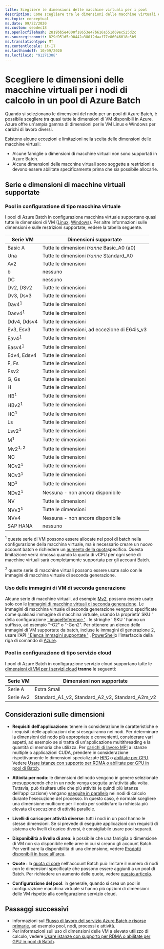 ```yaml
---
title: Scegliere le dimensioni delle macchine virtuali per i pool
description: Come scegliere tra le dimensioni delle macchine virtuali disponibili per i nodi di calcolo nei pool di Azure Batch
ms.topic: conceptual
ms.date: 09/22/2020
ms.custom: seodec18
ms.openlocfilehash: 2819bb5e4000f18653e47b616a551d69ec525d2c
ms.sourcegitcommit: 829d951d5c90442a38012daaf77e86046018e5b9
ms.translationtype: MT
ms.contentlocale: it-IT
ms.lasthandoff: 10/09/2020
ms.locfileid: "91271308"
---
```

# <a name="choose-a-vm-size-for-compute-nodes-in-an-azure-batch-pool"></a>Scegliere le dimensioni delle macchine virtuali per i nodi di calcolo in un pool di Azure Batch

Quando si selezionano le dimensioni del nodo per un pool di Azure Batch, è possibile scegliere tra quasi tutte le dimensioni di VM disponibili in Azure. Azure offre un'ampia gamma di dimensioni per le VM Linux e Windows per carichi di lavoro diversi.

Esistono alcune eccezioni e limitazioni nella scelta delle dimensioni delle macchine virtuali:

* Alcune famiglie o dimensioni di macchine virtuali non sono supportati in Azure Batch.
* Alcune dimensioni delle macchine virtuali sono soggette a restrizioni e devono essere abilitate specificamente prima che sia possibile allocarle.

## <a name="supported-vm-series-and-sizes"></a>Serie e dimensioni di macchine virtuali supportate

### <a name="pools-in-virtual-machine-configuration"></a>Pool in configurazione di tipo macchina virtuale

I pool di Azure Batch in configurazione macchina virtuale supportano quasi tutte le dimensioni di VM ([Linux](../virtual-machines/linux/sizes.md), [Windows](../virtual-machines/windows/sizes.md)). Per altre informazioni sulle dimensioni e sulle restrizioni supportate, vedere la tabella seguente.

| Serie VM  | Dimensioni supportate |
|------------|---------|
| Basic A | Tutte le dimensioni *tranne* Basic_A0 (a0) |
| Una | Tutte le dimensioni *tranne* Standard_A0 |
| Av2 | Tutte le dimensioni |
| b | nessuno |
| DC | nessuno |
| Dv2, DSv2 | Tutte le dimensioni |
| Dv3, Dsv3 | Tutte le dimensioni |
| Dav4<sup>1</sup> | Tutte le dimensioni |
| Dasv4<sup>1</sup> | Tutte le dimensioni |
| Ddv4, Ddsv4 |  Tutte le dimensioni |
| Ev3, Esv3 | Tutte le dimensioni, ad eccezione di E64is_v3 |
| Eav4<sup>1</sup> | Tutte le dimensioni |
| Easv4<sup>1</sup> | Tutte le dimensioni |
| Edv4, Edsv4 |  Tutte le dimensioni |
| F, Fs | Tutte le dimensioni |
| Fsv2 | Tutte le dimensioni |
| G, Gs | Tutte le dimensioni |
| H | Tutte le dimensioni |
| HB<sup>1</sup> | Tutte le dimensioni |
| HBv2<sup>1</sup> | Tutte le dimensioni |
| HC<sup>1</sup> | Tutte le dimensioni |
| Ls | Tutte le dimensioni |
| Lsv2<sup>1</sup> | Tutte le dimensioni |
| M<sup>1</sup> | Tutte le dimensioni |
| Mv2<sup>1, 2</sup> | Tutte le dimensioni |
| NC | Tutte le dimensioni |
| NCv2<sup>1</sup> | Tutte le dimensioni |
| NCv3<sup>1</sup> | Tutte le dimensioni |
| ND<sup>1</sup> | Tutte le dimensioni |
| NDv2<sup>1</sup> | Nessuna - non ancora disponibile |
| NV | Tutte le dimensioni |
| NVv3<sup>1</sup> | Tutte le dimensioni |
| NVv4 | Nessuna - non ancora disponibile |
| SAP HANA | nessuno |

<sup>1</sup> queste serie di VM possono essere allocate nei pool di batch nella configurazione della macchina virtuale, ma è necessario creare un nuovo account batch e richiedere un [aumento della quota](batch-quota-limit.md#increase-a-quota)specifico. Questa limitazione verrà rimossa quando la quota di vCPU per ogni serie di macchine virtuali sarà completamente supportata per gli account Batch.

<sup>2</sup> queste serie di macchine virtuali possono essere usate solo con le immagini di macchina virtuale di seconda generazione.

### <a name="using-generation-2-vm-images"></a>Uso delle immagini di VM di seconda generazione
Alcune serie di macchine virtuali, ad esempio [Mv2](../virtual-machines/mv2-series.md), possono essere usate solo con le [Immagini di macchine virtuali di seconda generazione](../virtual-machines/generation-2.md). Le immagini di macchina virtuale di seconda generazione vengono specificate come qualsiasi immagine di macchina virtuale, usando la proprietà' SKU ' della configurazione [' imageReference '](/rest/api/batchservice/pool/add#imagereference) . le stringhe ' SKU ' hanno un suffisso, ad esempio "-G2" o "-Gen2". Per ottenere un elenco delle immagini di VM supportate da batch, incluse le immagini di generazione 2, usare l'API [' Elenca immagini supportate '](/rest/api/batchservice/account/listsupportedimages) , [PowerShell](/powershell/module/az.batch/get-azbatchsupportedimage)o l'interfaccia della riga di comando di [Azure](/cli/azure/batch/pool/supported-images).

### <a name="pools-in-cloud-service-configuration"></a>Pool in configurazione di tipo servizio cloud

I pool di Azure Batch in configurazione servizio cloud supportano tutte le [dimensioni di VM per i servizi cloud](../cloud-services/cloud-services-sizes-specs.md) **tranne** le seguenti:

| Serie VM  | Dimensioni non supportate |
|------------|-------------------|
| Serie A   | Extra Small       |
| Serie Av2 | Standard_A1_v2, Standard_A2_v2, Standard_A2m_v2 |

## <a name="size-considerations"></a>Considerazioni sulle dimensioni

* **Requisiti dell'applicazione**: tenere in considerazione le caratteristiche e i requisiti delle applicazioni che si eseguiranno nei nodi. Per determinare la dimensioni del nodo più appropriate e convenienti, considerare vari aspetti, ad esempio se si tratta di un'applicazione multithreading e la quantità di memoria che utilizza. Per [carichi di lavoro MPI](batch-mpi.md) a istanze multiple o applicazioni CUDA, prendere in considerazione rispettivamente le dimensioni specializzate [HPC](../virtual-machines/sizes-hpc.md) o [abilitate per GPU](../virtual-machines/sizes-gpu.md). Vedere [Usare istanze con supporto per RDMA o abilitate per GPU in pool di Batch](batch-pool-compute-intensive-sizes.md).

* **Attività per nodo**: le dimensioni del nodo vengono in genere selezionate presupponendo che in un nodo venga eseguita un'attività alla volta. Tuttavia, può risultare utile che più attività (e quindi più istanze dell'applicazione) vengano [eseguite in parallelo](batch-parallel-node-tasks.md) nei nodi di calcolo durante l'esecuzione del processo. In questo caso, è normale scegliere una dimensione multicore per il nodo per soddisfare la richiesta più elevata di esecuzione di attività parallele.

* **Livelli di carico per attività diverse**: tutti i nodi in un pool hanno le stesse dimensioni. Se si prevede di eseguire applicazioni con requisiti di sistema e/o livelli di carico diversi, è consigliabile usare pool separati.

* **Disponibilità a livello di area**: è possibile che una famiglia o dimensione di VM non sia disponibile nelle aree in cui si creano gli account Batch. Per verificare la disponibilità di una dimensione, vedere [Prodotti disponibili in base all'area](https://azure.microsoft.com/regions/services/).

* **Quote** : la [quota di core](batch-quota-limit.md#resource-quotas) nell'account Batch può limitare il numero di nodi con le dimensioni specificate che possono essere aggiunti a un pool di Batch. Per richiedere un aumento delle quote, vedere [questo articolo](batch-quota-limit.md#increase-a-quota). 

* **Configurazione del pool**: in generale, quando si crea un pool in configurazione macchina virtuale si hanno più opzioni di dimensioni delle VM rispetto alla configurazione servizio cloud.

## <a name="next-steps"></a>Passaggi successivi

* Informazioni sul [Flusso di lavoro del servizio Azure Batch e risorse primarie](batch-service-workflow-features.md), ad esempio pool, nodi, processi e attività.
* Per informazioni sull'uso di dimensioni delle VM a elevato utilizzo di calcolo, vedere [Usare istanze con supporto per RDMA o abilitate per GPU in pool di Batch](batch-pool-compute-intensive-sizes.md).
